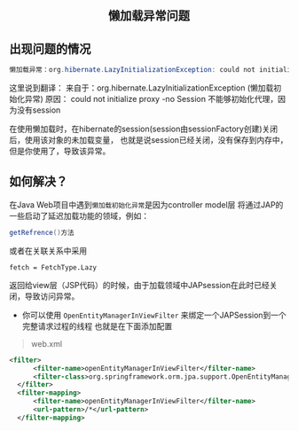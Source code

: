 <center>
<h2>
	懒加载异常问题
</h2>
</center>

## 出现问题的情况

```java
懒加载异常：org.hibernate.LazyInitializationException: could not initialize proxy - no Session
```
这里说到翻译：
来自于：org.hibernate.LazyInitializationException (懒加载初始化异常)
原因： could not initialize proxy -no Session 不能够初始化代理，因为没有session

在使用懒加载时，在hibernate的session(session由sessionFactory创建)关闭后，使用该对象的未加载变量，
也就是说session已经关闭，没有保存到内存中，但是你使用了，导致该异常。

## 如何解决？
在Java Web项目中遇到`懒加载初始化异常`是因为controller model层
将通过JAP的一些启动了延迟加载功能的领域，例如：
```java
getRefrence()方法
```
或者在关联关系中采用
```javas
fetch = FetchType.Lazy
```
返回给view层（JSP代码）的时候，由于加载领域中JAPsession在此时已经关闭，导致访问异常。
* 你可以使用 `OpenEntityManagerInViewFilter` 来绑定一个JAPSession到一个完整请求过程的线程
也就是在下面添加配置
> web.xml
```xml
<filter>
      <filter-name>openEntityManagerInViewFilter</filter-name>
      <filter-class>org.springframework.orm.jpa.support.OpenEntityManagerInViewFilter</filter-class>
  </filter>
  <filter-mapping>
      <filter-name>openEntityManagerInViewFilter</filter-name>
      <url-pattern>/*</url-pattern>
  </filter-mapping>

```

